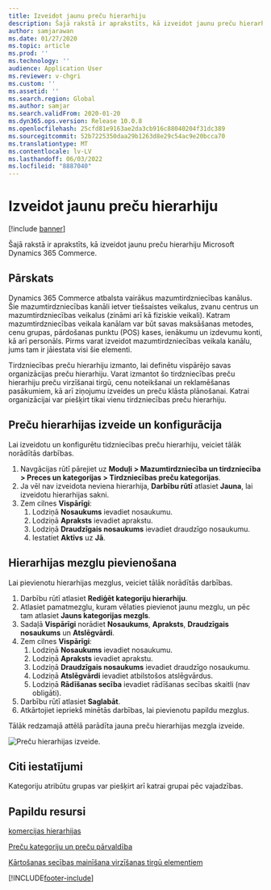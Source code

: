```yaml
---
title: Izveidot jaunu preču hierarhiju
description: Šajā rakstā ir aprakstīts, kā izveidot jaunu preču hierarhiju Microsoft Dynamics 365 Commerce.
author: samjarawan
ms.date: 01/27/2020
ms.topic: article
ms.prod: ''
ms.technology: ''
audience: Application User
ms.reviewer: v-chgri
ms.custom: ''
ms.assetid: ''
ms.search.region: Global
ms.author: samjar
ms.search.validFrom: 2020-01-20
ms.dyn365.ops.version: Release 10.0.8
ms.openlocfilehash: 25cfd81e9163ae2da3cb916c88040204f31dc389
ms.sourcegitcommit: 52b7225350daa29b1263d8e29c54ac9e20bcca70
ms.translationtype: MT
ms.contentlocale: lv-LV
ms.lasthandoff: 06/03/2022
ms.locfileid: "8887040"
---
```

# <a name="create-a-new-product-hierarchy"></a>Izveidot jaunu preču hierarhiju


[!include [banner](includes/banner.md)]

Šajā rakstā ir aprakstīts, kā izveidot jaunu preču hierarhiju Microsoft Dynamics 365 Commerce.

## <a name="overview"></a>Pārskats

Dynamics 365 Commerce atbalsta vairākus mazumtirdzniecības kanālus. Šie mazumtirdzniecības kanāli ietver tiešsaistes veikalus, zvanu centrus un mazumtirdzniecības veikalus (zināmi arī kā fiziskie veikali). Katram mazumtirdzniecības veikala kanālam var būt savas maksāšanas metodes, cenu grupas, pārdošanas punktu (POS) kases, ienākumu un izdevumu konti, kā arī personāls. Pirms varat izveidot mazumtirdzniecības veikala kanālu, jums tam ir jāiestata visi šie elementi. 

Tirdzniecības preču hierarhiju izmanto, lai definētu vispārējo savas organizācijas preču hierarhiju. Varat izmantot šo tirdzniecības preču hierarhiju preču virzīšanai tirgū, cenu noteikšanai un reklamēšanas pasākumiem, kā arī ziņojumu izveides un preču klāsta plānošanai. Katrai organizācijai var piešķirt tikai vienu tirdzniecības preču hierarhiju.

## <a name="create-and-configure-a-product-hierarchy"></a>Preču hierarhijas izveide un konfigurācija

Lai izveidotu un konfigurētu tidzniecības preču hierarhiju, veiciet tālāk norādītās darbības.

1. Navgācijas rūtī pārejiet uz **Moduļi \> Mazumtirdzniecība un tirdzniecība \> Preces un kategorijas \> Tirdzniecības preču kategorijas**.
1. Ja vēl nav izveidota neviena hierarhija, **Darbību rūtī** atlasiet **Jauna**, lai izveidotu hierarhijas sakni.
1. Zem cilnes **Vispārīgi**:
    1. Lodziņā **Nosaukums** ievadiet nosaukumu.
    1. Lodziņā **Apraksts** ievadiet aprakstu.
    1. Lodziņā **Draudzīgais nosaukums** ievadiet draudzīgo nosaukumu.
    1. Iestatiet **Aktīvs** uz **Jā**.

## <a name="add-hierarchy-nodes"></a>Hierarhijas mezglu pievienošana

Lai pievienotu hierarhijas mezglus, veiciet tālāk norādītās darbības.

1. Darbību rūtī atlasiet **Rediģēt kategoriju hierarhiju**.
1. Atlasiet pamatmezglu, kuram vēlaties pievienot jaunu mezglu, un pēc tam atlasiet **Jauns kategorijas mezgls**.
1. Sadaļā **Vispārīgi** norādiet **Nosaukums**, **Apraksts**, **Draudzīgais nosaukums** un **Atslēgvārdi**.
1. Zem cilnes **Vispārīgi**:
    1. Lodziņā **Nosaukums** ievadiet nosaukumu.
    1. Lodziņā **Apraksts** ievadiet aprakstu.
    1. Lodziņā **Draudzīgais nosaukums** ievadiet draudzīgo nosaukumu.
    1. Lodziņā **Atslēgvārdi** ievadiet atbilstošos atslēgvārdus.
    1. Lodziņā **Rādīšanas secība** ievadiet rādīšanas secības skaitli (nav obligāti).
1. Darbību rūtī atlasiet **Saglabāt**.
1. Atkārtojiet iepriekš minētās darbības, lai pievienotu papildu mezglus.

Tālāk redzamajā attēlā parādīta jauna preču hierarhijas mezgla izveide.

![Preču hierarhijas izveide.](media/create-product-hierarchy.png)

## <a name="other-settings"></a>Citi iestatījumi

Kategoriju atribūtu grupas var piešķirt arī katrai grupai pēc vajadzības.  

## <a name="additional-resources"></a>Papildu resursi

[komercijas hierarhijas](retail-hierarchies.md)

[Preču kategoriju un preču pārvaldība ](category-management-product-creation.md)

[Kārtošanas secības mainīšana virzīšanas tirgū elementiem](custom-order-categories-nav-retail-prod-hierarchy.md)


[!INCLUDE[footer-include](../includes/footer-banner.md)]